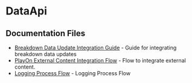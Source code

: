# DataApi

## Documentation Files

- [Breakdown Data Update Integration Guide](breakdown-data-update-integration-guide.md) - Guide for integrating breakdown data updates
- [PlayOn External Content Integration Flow](playon-external-content-integration-flow.md) - Flow to integrate external content.
- [Logging Process Flow](logging-process-flow.md) - Logging Process Flow

